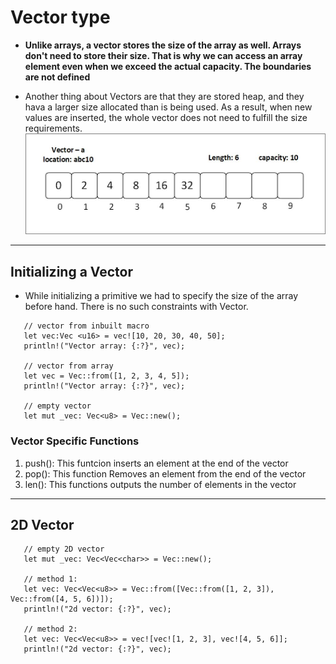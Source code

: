  # **Vector type** 
 
 - **Unlike arrays, a vector stores the size of the array as well. Arrays don't need to store their size. That is why we can access an array element even when we exceed the actual capacity. The boundaries are not defined**
 
 - Another thing about Vectors are that they are stored heap, and they hava a larger size allocated than is being used. As a result, when new values are inserted, the whole vector does not need to fulfill the size requirements. 
 ![alt text](images/image-3.png)

 ------------------------

 ## Initializing a Vector
 - While initializing a primitive we had to specify the size of the array before hand. There is no such constraints with Vector.

 ```
    // vector from inbuilt macro
    let vec:Vec <u16> = vec![10, 20, 30, 40, 50];
    println!("Vector array: {:?}", vec);

    // vector from array
    let vec = Vec::from([1, 2, 3, 4, 5]);
    println!("Vector array: {:?}", vec);

    // empty vector
    let mut _vec: Vec<u8> = Vec::new();

 ```


 ### **Vector Specific Functions**
 1. push(): This funtcion inserts an element at the end of the vector 
 2. pop(): This function Removes an element from the end of the vector
 3. len(): This functions outputs the number of elements in the vector


 ------------------------
 ## 2D Vector

 ```
    // empty 2D vector
    let mut _vec: Vec<Vec<char>> = Vec::new();

    // method 1:
    let vec: Vec<Vec<u8>> = Vec::from([Vec::from([1, 2, 3]), Vec::from([4, 5, 6])]);
    println!("2d vector: {:?}", vec);

    // method 2:
    let vec: Vec<Vec<u8>> = vec![vec![1, 2, 3], vec![4, 5, 6]];
    println!("2d vector: {:?}", vec);

 ```
